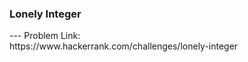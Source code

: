 <h3>Lonely Integer</h3>
---
Problem Link:<br/>
https://www.hackerrank.com/challenges/lonely-integer

